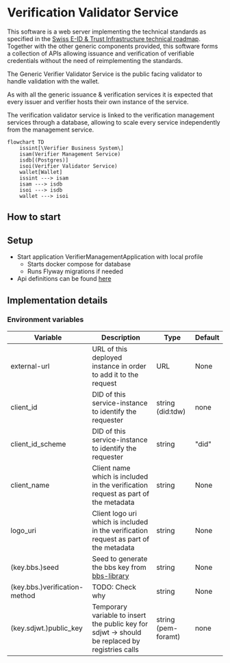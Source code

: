 # Verification Validator Service

This software is a web server implementing the technical standards as specified in
the [Swiss E-ID & Trust Infrastructure technical roadmap](https://github.com/e-id-admin/open-source-community/blob/main/tech-roadmap/tech-roadmap.md).
Together with the other generic components provided, this software forms a collection of APIs allowing issuance and
verification of verifiable credentials without the need of reimplementing the standards.

The Generic Verifier Validator Service is the public facing validator to handle validation with the wallet.

As with all the generic issuance & verification services it is expected that every issuer and verifier hosts their own
instance of the service.

The verification validator service is linked to the verification management services through a database, allowing to
scale every service independently from the management service.

```mermaid
flowchart TD
    issint[\Verifier Business System\]
    isam(Verifier Management Service)
    isdb[(Postgres)]
    isoi(Verifier Validator Service)
    wallet[Wallet]
    issint ---> isam
    isam ---> isdb
    isoi ---> isdb
    wallet ---> isoi
```

## How to start

## Setup

- Start application VerifierManagementApplication with local profile
    - Starts docker compose for database
    - Runs Flyway migrations if needed
- Api definitions can be found [here](http://localhost:8080/swagger-ui/index.html#/)

## Implementation details

### Environment variables

| Variable                      | Description                                                                                     | Type                | Default |
|-------------------------------|-------------------------------------------------------------------------------------------------|---------------------|---------|
| external-url                  | URL of this deployed instance in order to add it to the request                                 | URL                 | None    |
| client_id                     | DID of this service-instance to identify the requester                                          | string (did:tdw)    | none    |
| client_id_scheme              | DID of this service-instance to identify the requester                                          | string              | "did"   |
| client_name                   | Client name which is included in the verification request as part of the metadata               | string              | None    |
| logo_uri                      | Client logo uri which is included in the verification request as part of the metadata           | string              | None    |
| (key.bbs.)seed                | Seed to generate the bbs key from [bbs-library](https://todo-path-to-lib)                       | string              | None    |
| (key.bbs.)verification-method | TODO: Check why                                                                                 | string              | None    |
| (key.sdjwt.)public_key        | Temporary variable to insert the public key for sdjwt -> should be replaced by registries calls | string (pem-foramt) | none    |
